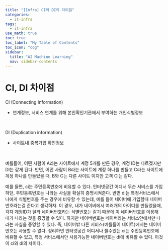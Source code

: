 ```yaml
---
title: "[Infra] CI와 DI의 차이점" 
categories:
  - it-infra
tags:
  - it-infra
use_math: true
toc: true
toc_label: "My Table of Contents"
toc_icon: "cog"
sidebar:
  title: "AI Machine Learning"
  nav: sidebar-contents
---
```


# CI, DI 차이점

CI (Connecting Information)  
- 연계정보, 서비스 연계를 위해 본인확인기관에서 부여하는 개인식별정보
<br />

DI (Duplication information)  
- 사이트내 중복가입 확인정보
<br />

예를들어, 어떤 사람이 A라는 사이트에서 계정 5개를 만든 경우, 계정 ID는 다르겠지만 DI는 같게 된다. 
반면, 어떤 사람이 B라는 사이트에 계정 하나를 만들고 C라는 사이트에 계정 하나를 만들었을 때, 
B와 C는 다른 사이트 이지만 고객 CI는 같다. 
<br />

예를 들면, ci는 주민등록번호에 비유할 수 있다. 인터넷공간 어디서 무슨 서비스를 가입하던, 주민등록번호는 
나라는 사실을 확실히 증명시켜준다. 반면 di는 특정서비스에서 나에게 식별번호를 주는 경우에 비유할 수 있는데, 
예를 들어 네이버에 가입할때 네이버번호라는걸 준다고 생각하자. 
이 경우, 내가 네이버에서 여러개의 아이디를 만들었을때, 각자 계정ID가 달라 
네이버번호라는 식별번호는 같기 때문에 이 네이버번호를 이용해 내가 나라는 것을 증명할 수 있다. 
하지만 네이버번호는 네이버라는 서비스안에서만 나라는 사실을 증명할 수 있다. 
즉, 네이버밖 다른 서비스(예를들어 네이트)에서는 네이버번호는 사용할 수 없다. 
정리하면 인터넷공간 어디서나 쓸수있는 ci는 주민등록번호에 비유할 수 있고, 
특정 서비스에서만 사용가능한 네이버번호는 di에 비유할 수 있다. 
이것이 ci와 di의 차이다.
